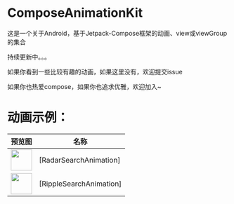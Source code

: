 # ComposeAnimationKit

这是一个关于Android，基于Jetpack-Compose框架的动画、view或viewGroup的集合

持续更新中。。。

如果你看到一些比较有趣的动画，如果这里没有，欢迎提交issue

如果你也热爱compose，如果你也追求优雅，欢迎加入~

# 动画示例：

| 预览图                                                                                                                                            | 名称                      |
|------------------------------------------------------------------------------------------------------------------------------------------------|-------------------------|
| <img src="https://gitee.com/lie_py/compose-animation-kit-preview/raw/main/SearchAnimation/RadarSearchAnimation.gif" width="48" height="48" />  | [RadarSearchAnimation]  |
| <img src="https://gitee.com/lie_py/compose-animation-kit-preview/raw/main/SearchAnimation/RippleSearchAnimation.gif" width="48" height="48" /> | [RippleSearchAnimation] |
